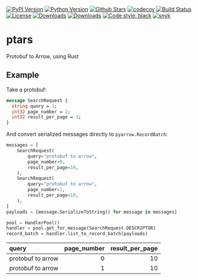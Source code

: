[![PyPI Version][pypi-image]][pypi-url]
[![Python Version][versions-image]][versions-url]
[![Github Stars][stars-image]][stars-url]
[![codecov][codecov-image]][codecov-url]
[![Build Status][build-image]][build-url]
[![License][license-image]][license-url]
[![Downloads][downloads-image]][downloads-url]
[![Downloads][downloads-month-image]][downloads-month-url]
[![Code style: black][codestyle-image]][codestyle-url]
[![snyk][snyk-image]][snyk-url]


# ptars

Protobuf to Arrow, using Rust


## Example

Take a protobuf:

```protobuf
message SearchRequest {
  string query = 1;
  int32 page_number = 2;
  int32 result_per_page = 3;
}
```

And convert serialized messages directly to `pyarrow.RecordBatch`:

```python
messages = [
    SearchRequest(
        query="protobuf to arrow",
        page_number=0,
        result_per_page=10,
    ),
    SearchRequest(
        query="protobuf to arrow",
        page_number=1,
        result_per_page=10,
    ),
]
payloads = [message.SerializeToString() for message in messages]

pool = HandlerPool()
handler = pool.get_for_message(SearchRequest.DESCRIPTOR)
record_batch = handler.list_to_record_batch(payloads)
```


| query             |   page_number |   result_per_page |
|:------------------|--------------:|------------------:|
| protobuf to arrow |             0 |                10 |
| protobuf to arrow |             1 |                10 |




[pypi-image]: https://img.shields.io/pypi/v/ptars
[pypi-url]: https://pypi.org/project/ptars/
[build-image]: https://github.com/0x26res/ptars/actions/workflows/ci.yaml/badge.svg
[build-url]: https://github.com/0x26res/ptars/actions/workflows/ci.yaml
[stars-image]: https://img.shields.io/github/stars/0x26res/ptars
[stars-url]: https://github.com/0x26res/ptars
[versions-image]: https://img.shields.io/pypi/pyversions/ptars
[versions-url]: https://pypi.org/project/ptars/
[license-image]: http://img.shields.io/:license-Apache%202-blue.svg
[license-url]: https://github.com/0x26res/ptars/blob/master/LICENSE
[codecov-image]: https://codecov.io/gh/0x26res/ptars/branch/master/graph/badge.svg?token=XMFH27IL70
[codecov-url]: https://codecov.io/gh/0x26res/ptars
[downloads-image]: https://pepy.tech/badge/ptars
[downloads-url]: https://static.pepy.tech/badge/ptars
[downloads-month-image]: https://pepy.tech/badge/ptars/month
[downloads-month-url]: https://static.pepy.tech/badge/ptars/month
[codestyle-image]: https://img.shields.io/badge/code%20style-black-000000.svg
[codestyle-url]: https://github.com/ambv/black
[snyk-image]: https://snyk.io/advisor/python/ptars/badge.svg
[snyk-url]: https://snyk.io/advisor/python/ptars
